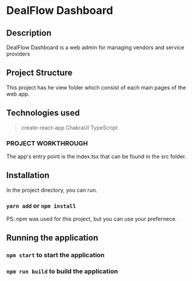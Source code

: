 # DealFlow Dashboard

## Description
DealFlow Dashboard is a web admin for managing vendors and service providers

## Project Structure
This project has he view folder which consist of each main pages of the web app. 

## Technologies used
> create-react-app
> ChakraUI
> TypeScript

### PROJECT WORKTHROUGH
The app's entry point is the index.tsx that can be found in the src folder.

## Installation

In the project directory, you can run.


### `yarn add` or `npm install`

PS: npm was used for this project, but you can use your prefernece.

## Running the application

### `npm start` to start the application
### `npm run build` to build the application

